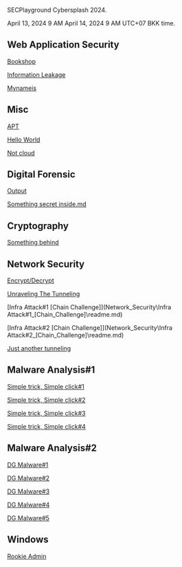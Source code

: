 SECPlayground Cybersplash 2024.

April 13, 2024 9 AM April 14, 2024 9 AM UTC+07 BKK time.



## Web Application Security

 [Bookshop](Web_Application_Security\Bookshop\readme.md) 

 [Information Leakage](Web_Application_Security\Information_Leakage\readme.md) 

 [Mynameis](Web_Application_Security\Mynameis\readme.md) 

## Misc

 [APT](Misc\APT\readme.md) 

 [Hello World](Misc\Hello_World\readme.md) 

 [Not cloud](Misc\Not_cloud\readme.md) 

## Digital Forensic

 [Output](Digital_Forensic\Output\readme.md) 

 [Something secret inside.md](Digital_Forensic\Something_secret_inside\readme.md) 

## Cryptography

 [Something behind](Cryptography\Something_behind\readme.md) 

## Network Security

 [Encrypt/Decrypt](Network_Security\Encrypt_Decrypt\readme.md) 

 [Unraveling The Tunneling](Network_Security\Unraveling_The_Tunneling\readme.md) 

 [Infra Attack#1 [Chain Challenge]](Network_Security\Infra Attack#1_[Chain_Challenge]\readme.md) 

 [Infra Attack#2 [Chain Challenge]](Network_Security\Infra Attack#2_[Chain_Challenge]\readme.md) 

 [Just another tunneling](Network_Security\Just_another_tunneling\readme.md) 

## Malware Analysis#1

 [Simple trick, Simple click#1](Malware_Analysis#1\Simple_trick_Simple_click#1\readme.md) 

 [Simple trick, Simple click#2](Malware_Analysis#1\Simple_trick_Simple_click#2\readme.md) 

 [Simple trick, Simple click#3](Malware_Analysis#1\Simple_trick_Simple_click#3\readme.md) 

 [Simple trick, Simple click#4](Malware_Analysis#1\Simple_trick_Simple_click#4\readme.md) 

## Malware Analysis#2

 [DG Malware#1](Malware_Analysis#2\DG_Malware#1\readme.md) 

 [DG Malware#2](Malware_Analysis#2\DG_Malware#2\readme.md) 

 [DG Malware#3](Malware_Analysis#2\DG_Malware#3\readme.md) 

 [DG Malware#4](Malware_Analysis#2\DG_Malware#4\readme.md) 

 [DG Malware#5](Malware_Analysis#2\DG_Malware#5\readme.md) 

## Windows

 [Rookie Admin](Windows\Rookie_Admin\readme.md) 